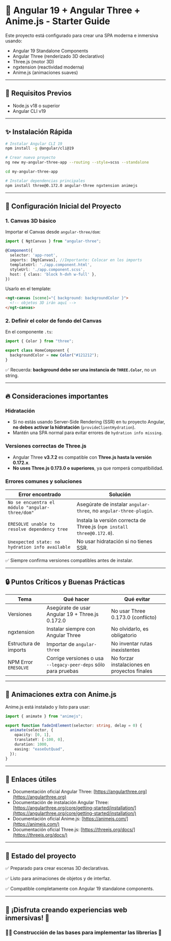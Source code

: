 # 🚀 Angular 19 + Angular Three + Anime.js - Starter Guide

Este proyecto está configurado para crear una SPA moderna e inmersiva usando:

- Angular 19 Standalone Components
- Angular Three (renderizado 3D declarativo)
- Three.js (motor 3D)
- ngxtension (reactividad moderna)
- Anime.js (animaciones suaves)

---

## 📅 Requisitos Previos

- Node.js v18 o superior
- Angular CLI v19

---

## ✨ Instalación Rápida

```bash
# Instalar Angular CLI 19
npm install -g @angular/cli@19

# Crear nuevo proyecto
ng new my-angular-three-app --routing --style=scss --standalone

cd my-angular-three-app

# Instalar dependencias principales
npm install three@0.172.0 angular-three ngxtension animejs
```

---

## 🔧 Configuración Inicial del Proyecto

### 1. Canvas 3D básico

Importar el Canvas desde `angular-three/dom`:

```ts
import { NgtCanvas } from "angular-three";

@Component({
  selector: 'app-root',
  imports: [NgtCanvas], //Importante: Colocar en los imports
  templateUrl: './app.component.html',
  styleUrl: './app.component.scss',
  host: { class: 'block h-dvh w-full' },
})
```

Usarlo en el template:

```html
<ngt-canvas [scene]="{ background: backgroundColor }">
  <!-- objetos 3D irán aquí -->
</ngt-canvas>
```

### 2. Definir el color de fondo del Canvas

En el componente `.ts`:

```ts
import { Color } from "three";

export class HomeComponent {
  backgroundColor = new Color("#121212");
}
```

✅ Recuerda: **background debe ser una instancia de `THREE.Color`**, no un string.

---

## 🔥 Consideraciones importantes

### Hidratación

- Si no estás usando Server-Side Rendering (SSR) en tu proyecto Angular, **no debes activar la hidratación** (`provideClientHydration`).
- Mantén una SPA normal para evitar errores de `hydration info missing`.

### Versiones correctas de Three.js

- Angular Three **v3.7.2** es compatible con **Three.js hasta la versión 0.172.x**.
- **No uses Three.js 0.173.0 o superiores**, ya que romperá compatibilidad.

### Errores comunes y soluciones

| Error encontrado                                | Solución                                                               |
| ----------------------------------------------- | ---------------------------------------------------------------------- |
| `No se encuentra el módulo "angular-three/dom"` | Asegúrate de instalar `angular-three`, no `angular-three-plugin`.      |
| `ERESOLVE unable to resolve dependency tree`    | Instala la versión correcta de Three.js (`npm install three@0.172.0`). |
| `Unexpected state: no hydration info available` | No usar hidratación si no tienes SSR.                                  |

✅ Siempre confirma versiones compatibles antes de instalar.

---

## 🔒 Puntos Críticos y Buenas Prácticas

| Tema                  | Qué hacer                                                      | Qué evitar                                   |
| --------------------- | -------------------------------------------------------------- | -------------------------------------------- |
| Versiones             | Asegúrate de usar Angular 19 + Three.js 0.172.0                | No usar Three 0.173.0 (conflicto)            |
| ngxtension            | Instalar siempre con Angular Three                             | No olvidarlo, es obligatorio                 |
| Estructura de imports | Importar de `angular-three`                                    | No inventar rutas inexistentes               |
| NPM Error `ERESOLVE`  | Corrige versiones o usa `--legacy-peer-deps` sólo para pruebas | No forzar instalaciones en proyectos finales |

---

## 🌈 Animaciones extra con Anime.js

Anime.js está instalado y listo para usar:

```ts
import { animate } from "animejs";

export function fadeInElement(selector: string, delay = 0) {
  animate(selector, {
    opacity: [0, 1],
    translateY: [-100, 0],
    duration: 1000,
    easing: "easeOutQuad",
  });
}
```

---

## 🔗 Enlaces útiles

- Documentación oficial Angular Three: [https://angularthree.org](https://angularthree.org)
- Documentación de instalación Angular Three: [https://angularthree.org/core/getting-started/installation/](https://angularthree.org/core/getting-started/installation/)
- Documentación oficial Anime.js: [https://animejs.com/](https://animejs.com/)
- Documentación oficial Three.js: [https://threejs.org/docs/](https://threejs.org/docs/)

---

## 🚀 Estado del proyecto

✅ Preparado para crear escenas 3D declarativas.

✅ Listo para animaciones de objetos y de interfaz.

✅ Compatible completamente con Angular 19 standalone components.

---

## 🌟 ¡Disfruta creando experiencias web inmersivas! 🌌

### 👷🏻 Construcción de las bases para implementar las librerías 🚧
